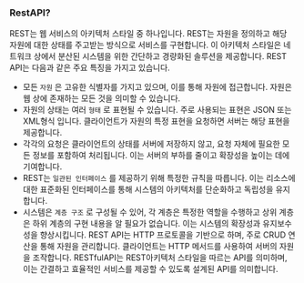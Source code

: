 ### RestAPI?

REST는 웹 서비스의 아키텍처 스타일 중 하나입니다. REST는 자원을 정의하고 해당 자원에 대한 상태를 주고받는 방식으로 서비스를 구현합니다. 이 아키텍처 스타일은 네트워크 상에서 분산된 시스템을 위한 간단하고 경량화된 솔루션을 제공합니다.
REST API는 다음과 같은 주요 특징을 가지고 있습니다.

- 모든 `자원` 은 고유한 식별자를 가지고 있으며, 이를 통해 자원에 접근합니다. 자원은 웹 상에 존재하는 모든 것을 의미할 수 있습니다.
- 자원의 상태는 여러 `형태` 로 표현될 수 있습니다. 주로 사용되는 표현은 JSON 또는 XML형식 입니다. 클라이언트가 자원의 특정 표현을 요청하면 서버는 해당 표현을 제공합니다.
- 각각의 요청은 클라이언트의 상태를 서버에 저장하지 않고, 요청 자체에 필요한 모든 정보를 포함하여 처리됩니다. 이는 서버의 부하를 줄이고 확장성을 높이는 데에 기여합니다.
- REST는 `일관된 인터페이스` 를 제공하기 위해 특정한 규칙을 따릅니다. 이는 리소스에 대한 표준화된 인터페이스를 통해 시스템의 아키텍처를 단순화하고 독립성을 유지합니다.
- 시스템은 `계층 구조` 로 구성될 수 있어, 각 계층은 특정한 역할을 수행하고 상위 계층은 하위 계층의 구현 내용을 알 필요가 없습니다. 이는 시스템의 확장성과 유지보수성을 향상시킵니다.
  REST API는 HTTP 프로토콜을 기반으로 하며, 주로 CRUD 연산을 통해 자원을 관리합니다. 클라이언트는 HTTP 메서드를 사용하여 서버의 자원을 조작합니다. RESTfulAPI는 REST아키텍처 스타일을 따르는 API를 의미하며, 이는 간결하고 효율적인 서비스를 제공할 수 있도록 설계된 API를 의미합니다.
